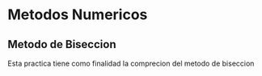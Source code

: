 # Metodos Numericos

## Metodo de Biseccion

Esta practica tiene como finalidad la comprecion del metodo de biseccion
